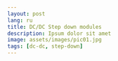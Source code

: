 ```yaml
---
layout: post
lang: ru
title: DC/DC Step down modules
description: Ipsum dolor sit amet
image: assets/images/pic01.jpg
tags: [dc-dc, step-down]
---
```


